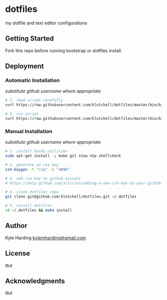 # dotfiles #

my dotfile and text editor configurations

## Getting Started

Fork this repo before running bootstrap or dotfiles install.

## Deployment

### Automatic Installation

_substitute github username where appropriate_
```bash
# 1. read script carefully
curl https://raw.githubusercontent.com/klutchell/dotfiles/master/bin/bin/bootstrap

# 2. run script
curl https://raw.githubusercontent.com/klutchell/dotfiles/master/bin/bin/bootstrap | bash -s klutchell
```

### Manual Installation

_substitute github username where appropriate_
```bash
# 1. install handy utilities
sudo apt-get install -y make git stow ntp shellcheck

# 2. generate an rsa key
ssh-keygen -t "rsa" -b "4096"

# 3. add rsa key to github account
# https://help.github.com/articles/adding-a-new-ssh-key-to-your-github-account/

# 4. clone dotfiles repo
git clone git@github.com:klutchell/dotfiles.git ~/.dotfiles

# 5. install dotfiles
cd ~/.dotfiles && make install
```

## Author

Kyle Harding <kylemharding@gmail.com>

## License

_tbd_

## Acknowledgments

_tbd_

